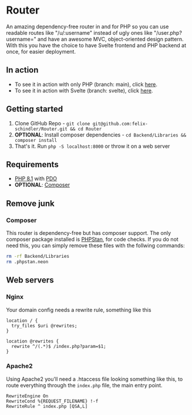 # Router
An amazing dependency-free router in and for PHP so you can use readable routes like "/u/:username" instead of ugly ones like "/user.php?username=" and have an awesome MVC, object-oriented design pattern. With this you have the choice to have Svelte frontend and PHP backend at once, for easier deployment.

## In action
- To see it in action with only PHP (branch: main), click [here](https://blog.schindlerfelix.de).
- To see it in action with Svelte (branch: svelte), click [here](https://social.schindlerfelix.de).

## Getting started
1. Clone GitHub Repo - `git clone git@github.com:felix-schindler/Router.git && cd Router`
2. __OPTIONAL__: Install composer dependencies - `cd Backend/Libraries && composer install`
3. That's it. Run `php -S localhost:8000` or throw it on a web server

## Requirements
- [PHP 8.1](https://www.php.net) with [PDO](https://www.php.net/manual/de/book.pdo.php)
- __OPTIONAL__: [Composer](https://getcomposer.org)

## Remove junk
### Composer
This router is dependency-free but has composer support. The only composer package installed is [PHPStan](https://phpstan.org), for code checks.
If you do not need this, you can simply remove these files with the follwing commands:
```zsh
rm -rf Backend/Libraries
rm .phpstan.neon
```

## Web servers
### Nginx
Your domain config needs a rewrite rule, something like this

```nginx
location / {
  try_files $uri @rewrites;
}

location @rewrites {
  rewrite ^/(.*)$ /index.php?param=$1;
}
```

### Apache2
Using Apache2 you'll need a .htaccess file looking something like this, to route everything through the `index.php` file, the main entry point.

```apacheconf
RewriteEngine On
RewriteCond %{REQUEST_FILENAME} !-f
RewriteRule ^ index.php [QSA,L]
```
